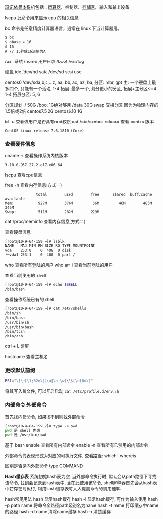 [冯诺依曼体系](https://baike.so.com/doc/1227903-1298795.html)机包括：[运算器](https://baike.so.com/doc/5687638-5900330.html)、控制器、[存储器](https://baike.so.com/doc/4224899-4426539.html)、输入和输出设备

lscpu 此命令用来显示 cpu 的相关信息

bc 命令是任意精度计算器语言，通常在 linux 下当计算器用。

```sh
$ bc
$ obase = 16
$ 15
A // 15转成16进制为A
```

/usr 系统
/home 用户目录
/boot
/var/log

硬盘
ide /dev/hd
sata /dev/sd
scsi
use

centos6
/dev/sda,b,c,...z, aa, bb, ac, az, ba,
分区: mbr, gpt
主: 一个硬盘上最多四个, 只能有一个活动, 1-4
拓展: 最多一个, 划分更小的分区, 拓展+主分区<=4 1-4
拓展分区: 5, 6

分区规划:
/ 50G
/boot 1G绝对够用
/data 30G
swap 交换分区 因为为物理内存的1.5倍或2倍 centos7.5 2G  centos6.10 1G

id -u 查看该用户是否具有root权限
cat /etc/centos-release 查看 centos 版本

```text
CentOS Linux release 7.6.1810 (Core)
```

### 查看硬件信息

uname -r 查看操作系统内核版本

```text
3.10.0-957.27.2.el7.x86_64
```

lscpu 查看cpu信息

free -h 查看内存信息(方式一)

```text
              total        used        free      shared  buff/cache   available
Mem:           927M        376M         66M         46M        483M        346M
Swap:          511M        282M        229M
```

cat /proc/meminfo 查看内存信息(方式二)

查看硬盘信息

```sh
[root@10-9-64-159 ~]# lsblk
NAME   MAJ:MIN RM SIZE RO TYPE MOUNTPOINT
vda    253:0    0  40G  0 disk
└─vda1 253:1    0  40G  0 part /
```

who 查看所有登陆的用户
who am i 查看当前登陆的用户

查看当前使用的 shell

```sh
[root@10-9-64-159 ~]# echo $SHELL
/bin/bash
```

查看操作系统已有的 shell

```sh
[root@10-9-64-159 ~]# cat /etc/shells
/bin/sh
/bin/bash
/usr/bin/sh
/usr/bin/bash
/bin/tcsh
/bin/csh
```

ctrl + L 清屏

hostname 查看主机名

### 更改默认前缀

```sh
PS1="\[\e[\1;32m\][\u@\h \w]\\$[\e[0m\]"
```

将其写入新文件, 可以开启启动
`cat /etc/profile.d/env.sh`

### 内部命令 外部命令

首先找内部命令, 如果找不到则找外部命令

```sh
[root@10-9-64-159 /]# type -a pwd
pwd 是 shell 内嵌
pwd 是 /usr/bin/pwd
```

基于 bash
enable 查看所有内部命令
enable -n 查看所有已禁用的内部命令

外部命令的表现形式为对应的可执行文件, 查看路径:
which | whereis

区别是否是内外部命令
type COMMAND

**Hash缓存表**
    系统初始hash表为空, 当外部命令执行时, 默认会从path路径下寻找该命令, 找到会记录到hash表中, 当在此使用该命令, shell解释器首先会从hash表中若存在则执行, 利用hash缓存表可大大提高命令的调用速率.

hash常见用法
hash 显示hash缓存
hash -l 显示hash缓存, 可作为输入使用
hash -p path name 将命令全路径path起别名为name
hash -t name 打印缓存中name的路径
hash -d name 清除name缓存
hash -r 清楚缓存
